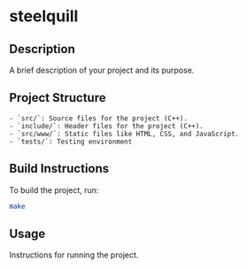 # steelquill

## Description
A brief description of your project and its purpose.

## Project Structure
```
- `src/`: Source files for the project (C++).
- `include/`: Header files for the project (C++).
- `src/www/`: Static files like HTML, CSS, and JavaScript.
- `tests/`: Testing environment 
```

## Build Instructions
To build the project, run:
```bash
make
```

## Usage
Instructions for running the project.
